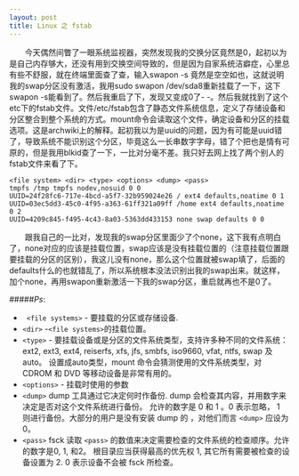 ```yaml
---
layout: post
title: Linux 之 fstab
---
```

&emsp;&emsp;今天偶然间瞥了一眼系统监视器，突然发现我的交换分区竟然是0，起初以为是自己内存够大，还没有用到交换空间导致的，但是因为自家系统洁癖症，心里总有些不舒服，就在终端里面查了查，输入swapon -s 竟然是空空如也，这就说明我的swap分区没有激活，我用sudo swapon /dev/sda8重新挂载了一下，这下swapon  -s能看到了。然后我重启了下，发现又变成0了- -。然后我就找到了这个etc下的fstab文件。文件/etc/fstab包含了静态文件系统信息，定义了存储设备和分区整合到整个系统的方式。mount命令会读取这个文件，确定设备和分区的挂载选项。这是archwiki上的解释。起初我以为是uuid的问题，因为有可能是uuid错了，导致系统不能识别这个分区，毕竟这么一长串数字字母，错了个把也是情有可原的，但是我用blkid查了一下，一比对分毫不差。我只好去网上找了两个别人的fstab文件来看了下。 

    <file system> <dir> <type> <options> <dump> <pass>
    tmpfs /tmp tmpfs nodev,nosuid 0 0
    UUID=24f28fc6-717e-4bcd-a5f7-32b959024e26 / ext4 defaults,noatime 0 1
    UUID=03ec5dd3-45c0-4f95-a363-61ff321a09ff /home ext4 defaults,noatime 0 2
    UUID=4209c845-f495-4c43-8a03-5363dd433153 none swap defaults 0 0
  
&emsp;&emsp;跟我自己的一比对，发现我的swap分区里面少了个none，这下我有点明白了，none对应的应该是挂载位置，swap应该是没有挂载位置的（注意挂载位置跟要挂载的分区的区别），我这儿没有none，那么这个位置就被swap填了，后面的defaults什么的也就错乱了，所以系统根本没法识别出我的swap出来。就这样，加个none，再用swapon重新激活一下我的swap分区，重启就再也不是0了。

#####_Ps_:
* ` <file systems>` - 要挂载的分区或存储设备.
*  `<dir>` -`<file systems>`的挂载位置。
* `<type>` - 要挂载设备或是分区的文件系统类型，支持许多种不同的文件系统：ext2, ext3, ext4, reiserfs, xfs, jfs, smbfs, iso9660, vfat, ntfs, swap 及 auto。 设置成auto类型，mount 命令会猜测使用的文件系统类型，对 CDROM 和 DVD 等移动设备是非常有用的。
* `<options>` - 挂载时使用的参数
* `<dump>` dump 工具通过它决定何时作备份. dump 会检查其内容，并用数字来决定是否对这个文件系统进行备份。 允许的数字是 0 和 1 。0 表示忽略， 1 则进行备份。大部分的用户是没有安装 dump 的 ，对他们而言 `<dump>` 应设为 0。
* `<pass>` fsck 读取 `<pass>` 的数值来决定需要检查的文件系统的检查顺序。允许的数字是0, 1, 和2。 根目录应当获得最高的优先权 1, 其它所有需要被检查的设备设置为 2. 0 表示设备不会被 fsck 所检查。
